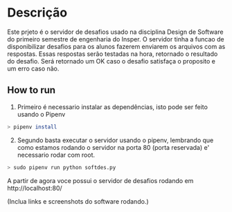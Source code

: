 # Descrição

Este prjeto é o servidor de desafios usado na disciplina Design de Software do primeiro semestre de engenharia do Insper.
O servidor tinha a funcao de disponibilizar desafios para os alunos fazerem enviarem os arquivos com as respostas. Essas respostas serão testadas na hora, retornado o resultado do desafio. Será retornado um OK caso o desafio satisfaça o proposito e um erro caso não.

## How to run

1. Primeiro é necessario instalar as dependências, isto pode ser feito usando o Pipenv

```bash
> pipenv install
```

2. Segundo basta executar o servidor usando o pipenv, lembrando que como estamos rodando o servidor na porta 80 (porta reservada) e' necessario rodar com root.

```bash
> sudo pipenv run python softdes.py
```

A partir de agora voce possui o servidor de desafios rodando em http://localhost:80/

(Inclua links e screenshots do software rodando.)
